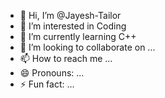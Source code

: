 - 👋 Hi, I’m @Jayesh-Tailor
- 👀 I’m interested in Coding
- 🌱 I’m currently learning C++
- 💞️ I’m looking to collaborate on ...
- 📫 How to reach me ...
- 😄 Pronouns: ...
- ⚡ Fun fact: ...

<!---
Jayesh-Tailor/Jayesh-Tailor is a ✨ special ✨ repository because its `README.md` (this file) appears on your GitHub profile.
You can click the Preview link to take a look at your changes.
--->
